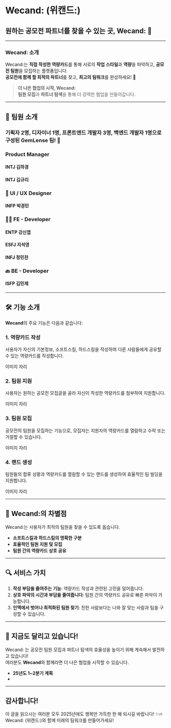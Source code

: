 # Wecand: (위캔드:)

## 원하는 공모전 파트너를 찾을 수 있는 곳, **Wecand:** 🚀

---

### **Wecand: 소개**


Wecand:는 **직접 작성한 역량카드**를 통해 서로의 **작업 스타일**과 **역량**을 파악하고, **공모전 팀원**을 모집하는 플랫폼입니다.  
**공모전에 함께 할 최적의 파트너**를 찾고, **최고의 팀워크**를 완성하세요! 🎯

> **더 나은 협업의 시작, Wecand:**  
> **팀원 모집**과 **파트너 탐색**을 통해 더 강력한 협업을 만들어갑니다.

---

## 💎 **팀원 소개**

### 기획자 2명, 디자이너 1명, 프론트엔드 개발자 3명, 백엔드 개발자 1명으로 구성된 **GemLense** 팀! 🎉  


### Product Manager

#### **INTJ 김하경**


#### **INTJ 김규리**




### 🎨 UI / UX Designer

#### **INFP 박경민**


### 🧑‍💻 FE - Developer

#### **ENTP 강신엽**


#### **ESFJ 지석영**


#### **INFJ 정민찬**



### 🔙 BE - Developer

#### **ISFP 김민제**


---

## 🛠 **기능 소개**

**Wecand**의 주요 기능은 다음과 같습니다:

### 1. **역량카드 작성**
사용자가 자신의 기본정보, 소프트스킬, 하드스킬을 작성하여 다른 사람들에게 공유할 수 있는 역량카드를 작성합니다.

이미지 자리

### 2. **팀원 지원**
사용자는 원하는 공모전 모집글을 골라 자신이 작성한 역량카드를 첨부하여 지원합니다.

이미지 자리

### 3. **팀원 모집**
공모전의 팀원을 모집하는 기능으로, 모집자는 지원자의 역량카드를 열람하고 수락 또는 거절할 수 있습니다.

이미지 자리

### 4. **랜드 생성**
팀원들의 합류 상황과 역량카드를 열람할 수 있는 랜드를 생성하여 효율적인 팀 빌딩을 지원합니다.

이미지 자리

---

## 🚀 **Wecand:의 차별점**
Wecand:는 사용자가 최적의 팀원을 찾을 수 있도록 돕습니다.  
- **소프트스킬과 하드스킬의 명확한 구분**  
- **효율적인 팀원 지원 및 모집**  
- **팀원 간의 역량카드 상호 공유**  

---

## 🔍 **서비스 가치**
1. **작성 부담을 줄여주는 기능**: 역량카드 작성과 관련된 고민을 덜어줍니다.
2. **상호 파악의 시간과 부담을 줄여줍니다**: 팀원 간의 역량카드 공유로 빠른 파악이 가능합니다.
3. **인맥에서 벗어나 최적화된 팀원 찾기**: 친한 사람보다는 나와 잘 맞는 사람과 팀을 구성할 수 있습니다.

---

## 🏁 **지금도 달리고 있습니다!**
Wecand: 는 공모전 팀원 모집과 파트너 탐색의 효율성을 높이기 위해 계속해서 발전하고 있습니다!  
여러분도 **Wecand**와 함께라면 더 나은 협업을 시작할 수 있습니다.

- **25년도 1~2분기 계획**
- 



---

## **감사합니다!**
이 글을 읽으시는 여러분 모두 2025년에도 행복만 가득한 한 해 되시길 바랍니다! ✨🔥  
Wecand: (위캔드:)와 함께 미래의 팀워크를 만들어가세요!
